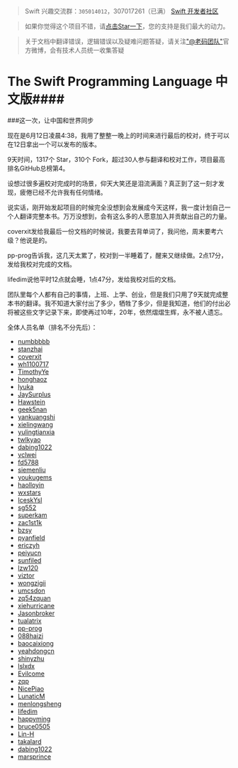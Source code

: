 > Swift 兴趣交流群：`305014012`，307017261（已满）
> [Swift 开发者社区](http://swiftist.org)

<!-- -->
> 如果你觉得这个项目不错，请[点击Star一下](https://github.com/numbbbbb/the-swift-programming-language-in-chinese)，您的支持是我们最大的动力。

<!-- -->
> 关于文档中翻译错误，逻辑错误以及疑难问题答疑，请关注["@老码团队"](http://weibo.com/u/5241713117
)官方微博，会有技术人员统一收集答疑

# The Swift Programming Language 中文版####

###这一次，让中国和世界同步

现在是6月12日凌晨4:38，我用了整整一晚上的时间来进行最后的校对，终于可以在12日拿出一个可以发布的版本。

9天时间，1317个 Star，310个 Fork，超过30人参与翻译和校对工作，项目最高排名GitHub总榜第4。

设想过很多遍校对完成时的场景，仰天大笑还是泪流满面？真正到了这一刻才发现，疲倦已经不允许我有任何情绪。

说实话，刚开始发起项目的时候完全没想到会发展成今天这样，我一度计划自己一个人翻译完整本书。万万没想到，会有这么多的人愿意加入并贡献出自己的力量。

coverxit发给我最后一份文档的时候说，我要去背单词了，我问他，周末要考六级？他说是的。

pp-prog告诉我，这几天太累了，校对到一半睡着了，醒来又继续做。2点17分，发给我校对完成的文档。

lifedim说他平时12点就会睡，1点47分，发给我校对后的文档。

团队里每个人都有自己的事情，上班、上学、创业，但是我们只用了9天就完成整本书的翻译。我不知道大家付出了多少，牺牲了多少，但是我知道，他们的付出必将被这些文字记录下来，即使再过10年，20年，依然熠熠生辉，永不被人遗忘。

全体人员名单（排名不分先后）：

- [numbbbbb](https://github.com/numbbbbb)
- [stanzhai](https://github.com/stanzhai)
- [coverxit](https://github.com/coverxit)
- [wh1100717](https://github.com/wh1100717)
- [TimothyYe](https://github.com/TimothyYe)
- [honghaoz](https://github.com/honghaoz)
- [lyuka](https://github.com/lyuka)
- [JaySurplus](https://github.com/JaySurplus)
- [Hawstein](https://github.com/Hawstein)
- [geek5nan](https://github.com/geek5nan)
- [yankuangshi](https://github.com/yankuangshi)
- [xielingwang](https://github.com/xielingwang)
- [yulingtianxia](https://github.com/yulingtianxia)
- [twlkyao](https://github.com/twlkyao)
- [dabing1022](https://github.com/dabing1022)
- [vclwei](https://github.com/vclwei)
- [fd5788](https://github.com/fd5788)
- [siemenliu](https://github.com/siemenliu)
- [youkugems](https://github.com/youkugems)
- [haolloyin](https://github.com/haolloyin)
- [wxstars](https://github.com/wxstars)
- [IceskYsl](https://github.com/IceskYsl)
- [sg552](https://github.com/sg552)
- [superkam](https://github.com/superkam)
- [zac1st1k](https://github.com/zac1st1k)
- [bzsy](https://github.com/bzsy)
- [pyanfield](https://github.com/pyanfield)
- [ericzyh](https://github.com/ericzyh)
- [peiyucn](https://github.com/peiyucn)
- [sunfiled](https://github.com/sunfiled)
- [lzw120](https://github.com/lzw120)
- [viztor](https://github.com/viztor)
- [wongzigii](https://github.com/wongzigii)
- [umcsdon](https://github.com/umcsdon)
- [zq54zquan](https://github.com/zq54zquan)
- [xiehurricane](https://github.com/xiehurricane)
- [Jasonbroker](https://github.com/Jasonbroker)
- [tualatrix](https://github.com/tualatrix)
- [pp-prog](https://github.com/pp-prog)
- [088haizi](https://github.com/088haizi)
- [baocaixiong](https://github.com/baocaixiong)
- [yeahdongcn](https://github.com/yeahdongcn)
- [shinyzhu](https://github.com/shinyzhu)
- [lslxdx](https://github.com/lslxdx)
- [Evilcome](https://github.com/Evilcome)
- [zqp](https://github.com/zqp)
- [NicePiao](https://github.com/NicePiao)
- [LunaticM](https://github.com/LunaticM)
- [menlongsheng](https://github.com/menlongsheng)
- [lifedim](https://github.com/lifedim)
- [happyming](https://github.com/happyming)
- [bruce0505](https://github.com/bruce0505)
- [Lin-H](https://github.com/Lin-H)
- [takalard](https://github.com/takalard)
- [dabing1022](https://github.com/dabing1022)
- [marsprince](https://github.com/marsprince)
